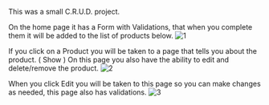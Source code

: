 This was a small C.R.U.D. project.

On the home page it has a Form with Validations, that when you complete them it will be added to the list of products below.
![1](https://user-images.githubusercontent.com/95673926/168206694-43c361c6-9132-467e-9a64-cea3ccb3ec7b.PNG)

If you click on a Product you will be taken to a page that tells you about the product. ( Show )
On this page you also have the ability to edit and delete/remove the product.
![2](https://user-images.githubusercontent.com/95673926/168206847-e2cca488-0304-4103-8435-9b18003ec55d.PNG)

When you click Edit you will be taken to this page so you can make changes as needed, this page also has validations.
![3](https://user-images.githubusercontent.com/95673926/168206929-de4e6822-e517-4d27-997d-0b1e54394331.PNG)
